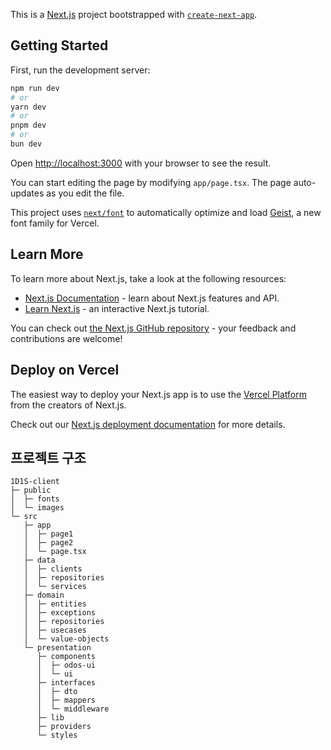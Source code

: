 This is a [Next.js](https://nextjs.org) project bootstrapped with [`create-next-app`](https://nextjs.org/docs/app/api-reference/cli/create-next-app).

## Getting Started

First, run the development server:

```bash
npm run dev
# or
yarn dev
# or
pnpm dev
# or
bun dev
```

Open [http://localhost:3000](http://localhost:3000) with your browser to see the result.

You can start editing the page by modifying `app/page.tsx`. The page auto-updates as you edit the file.

This project uses [`next/font`](https://nextjs.org/docs/app/building-your-application/optimizing/fonts) to automatically optimize and load [Geist](https://vercel.com/font), a new font family for Vercel.

## Learn More

To learn more about Next.js, take a look at the following resources:

- [Next.js Documentation](https://nextjs.org/docs) - learn about Next.js features and API.
- [Learn Next.js](https://nextjs.org/learn) - an interactive Next.js tutorial.

You can check out [the Next.js GitHub repository](https://github.com/vercel/next.js) - your feedback and contributions are welcome!

## Deploy on Vercel

The easiest way to deploy your Next.js app is to use the [Vercel Platform](https://vercel.com/new?utm_medium=default-template&filter=next.js&utm_source=create-next-app&utm_campaign=create-next-app-readme) from the creators of Next.js.

Check out our [Next.js deployment documentation](https://nextjs.org/docs/app/building-your-application/deploying) for more details.


## 프로젝트 구조

```
1D1S-client
├─ public
│  ├─ fonts
│  └─ images
└─ src
   ├─ app
   │  ├─ page1
   │  ├─ page2
   │  └─ page.tsx
   ├─ data
   │  ├─ clients
   │  ├─ repositories
   │  └─ services
   ├─ domain
   │  ├─ entities
   │  ├─ exceptions
   │  ├─ repositories
   │  ├─ usecases
   │  └─ value-objects
   └─ presentation
      ├─ components
      │  ├─ odos-ui
      │  └─ ui
      ├─ interfaces
      │  ├─ dto
      │  ├─ mappers
      │  └─ middleware
      ├─ lib
      ├─ providers
      └─ styles
```